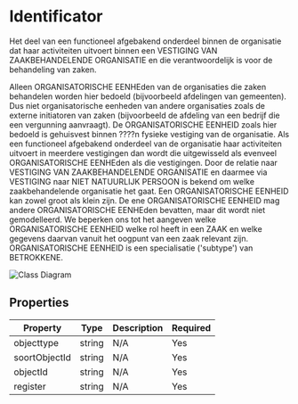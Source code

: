 # Identificator

Het deel van een functioneel afgebakend onderdeel binnen de organisatie dat haar activiteiten uitvoert binnen een VESTIGING VAN ZAAKBEHANDELENDE ORGANISATIE en die verantwoordelijk is voor de behandeling van zaken.

Alleen ORGANISATORISCHE EENHEden van de organisaties die zaken behandelen worden hier bedoeld (bijvoorbeeld afdelingen van gemeenten). Dus niet organisatorische eenheden van andere organisaties zoals de externe initiatoren van zaken (bijvoorbeeld de afdeling van een bedrijf die een vergunning aanvraagt). De ORGANISATORISCHE EENHEID zoals hier bedoeld is gehuisvest binnen ????n fysieke vestiging van de organisatie. Als een functioneel afgebakend onderdeel van de organisatie haar activiteiten uitvoert in meerdere vestigingen dan wordt die uitgewisseld als evenveel ORGANISATORISCHE EENHEden als die vestigingen. Door de relatie naar VESTIGING VAN ZAAKBEHANDELENDE ORGANISATIE en daarmee via VESTIGING naar NIET NATUURLIJK PERSOON is bekend om welke zaakbehandelende organisatie het gaat. Een ORGANISATORISCHE EENHEID kan zowel groot als klein zijn. De ene ORGANISATORISCHE EENHEID mag andere ORGANISATORISCHE EENHEden bevatten, maar dit wordt niet gemodelleerd. We beperken ons tot het aangeven welke ORGANISATORISCHE EENHEID welke rol heeft in een ZAAK en welke gegevens daarvan vanuit het oogpunt van een zaak relevant zijn. ORGANISATORISCHE EENHEID is een specialisatie ('subtype') van BETROKKENE.

![Class Diagram](https://github.com/CommonGateway/CustomerInteractionBundle/blob/update-product-page/docs/schema/klant.identificator.svg)

## Properties

| Property | Type | Description | Required |
|----------|------|-------------|----------|
| objecttype | string | N/A | Yes |
| soortObjectId | string | N/A | Yes |
| objectId | string | N/A | Yes |
| register | string | N/A | Yes |
